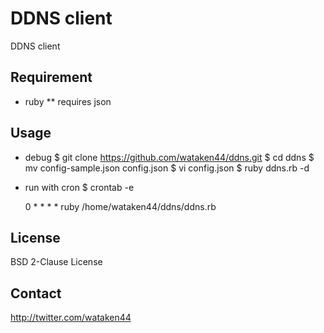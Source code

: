 # DDNS client

DDNS client

## Requirement
* ruby
** requires json

## Usage

* debug
    $ git clone https://github.com/wataken44/ddns.git
    $ cd ddns
    $ mv config-sample.json config.json
    $ vi config.json
    $ ruby ddns.rb -d
* run with cron
    $ crontab -e

    0 * * * * ruby /home/wataken44/ddns/ddns.rb

## License

BSD 2-Clause License

## Contact

http://twitter.com/wataken44
